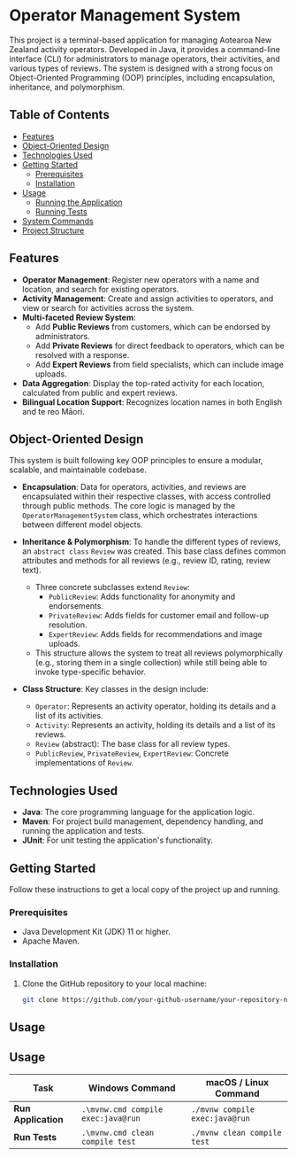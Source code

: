# Operator Management System

This project is a terminal-based application for managing Aotearoa New Zealand activity operators. Developed in Java, it provides a command-line interface (CLI) for administrators to manage operators, their activities, and various types of reviews. The system is designed with a strong focus on Object-Oriented Programming (OOP) principles, including encapsulation, inheritance, and polymorphism.

## Table of Contents
- [Features](#features)
- [Object-Oriented Design](#object-oriented-design)
- [Technologies Used](#technologies-used)
- [Getting Started](#getting-started)
  - [Prerequisites](#prerequisites)
  - [Installation](#installation)
- [Usage](#usage)
  - [Running the Application](#running-the-application)
  - [Running Tests](#running-tests)
- [System Commands](#system-commands)
- [Project Structure](#project-structure)

## Features

- **Operator Management**: Register new operators with a name and location, and search for existing operators.
- **Activity Management**: Create and assign activities to operators, and view or search for activities across the system.
- **Multi-faceted Review System**:
    - Add **Public Reviews** from customers, which can be endorsed by administrators.
    - Add **Private Reviews** for direct feedback to operators, which can be resolved with a response.
    - Add **Expert Reviews** from field specialists, which can include image uploads.
- **Data Aggregation**: Display the top-rated activity for each location, calculated from public and expert reviews.
- **Bilingual Location Support**: Recognizes location names in both English and te reo Māori.

## Object-Oriented Design

This system is built following key OOP principles to ensure a modular, scalable, and maintainable codebase.

- **Encapsulation**: Data for operators, activities, and reviews are encapsulated within their respective classes, with access controlled through public methods. The core logic is managed by the `OperatorManagementSystem` class, which orchestrates interactions between different model objects.

- **Inheritance & Polymorphism**: To handle the different types of reviews, an `abstract class` `Review` was created. This base class defines common attributes and methods for all reviews (e.g., review ID, rating, review text).
    - Three concrete subclasses extend `Review`:
        - `PublicReview`: Adds functionality for anonymity and endorsements.
        - `PrivateReview`: Adds fields for customer email and follow-up resolution.
        - `ExpertReview`: Adds fields for recommendations and image uploads.
    - This structure allows the system to treat all reviews polymorphically (e.g., storing them in a single collection) while still being able to invoke type-specific behavior.

- **Class Structure**: Key classes in the design include:
    - `Operator`: Represents an activity operator, holding its details and a list of its activities.
    - `Activity`: Represents an activity, holding its details and a list of its reviews.
    - `Review` (abstract): The base class for all review types.
    - `PublicReview`, `PrivateReview`, `ExpertReview`: Concrete implementations of `Review`.

## Technologies Used

- **Java**: The core programming language for the application logic.
- **Maven**: For project build management, dependency handling, and running the application and tests.
- **JUnit**: For unit testing the application's functionality.

## Getting Started

Follow these instructions to get a local copy of the project up and running.

### Prerequisites

- Java Development Kit (JDK) 11 or higher.
- Apache Maven.

### Installation

1. Clone the GitHub repository to your local machine:
   ```sh
   git clone https://github.com/your-github-username/your-repository-name.git

 ## Usage

## Usage

| Task                  | Windows Command                       | macOS / Linux Command              |
| --------------------- | ------------------------------------- | ---------------------------------- |
| **Run Application**   | `.\mvnw.cmd compile exec:java@run`    | `./mvnw compile exec:java@run`     |
| **Run Tests**         | `.\mvnw.cmd clean compile test`       | `./mvnw clean compile test`        |
